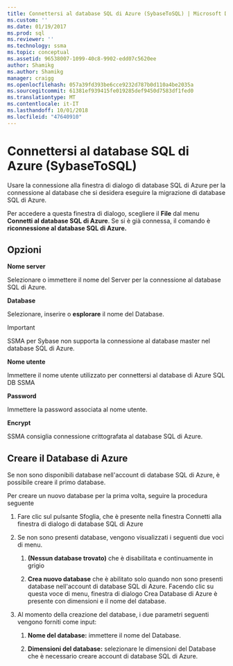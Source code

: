 ```yaml
---
title: Connettersi al database SQL di Azure (SybaseToSQL) | Microsoft Docs
ms.custom: ''
ms.date: 01/19/2017
ms.prod: sql
ms.reviewer: ''
ms.technology: ssma
ms.topic: conceptual
ms.assetid: 96538007-1099-40c8-9902-edd07c5620ee
author: Shamikg
ms.author: Shamikg
manager: craigg
ms.openlocfilehash: 057a39fd393be6cce9232d787b0d110a4be2035a
ms.sourcegitcommit: 61381ef939415fe019285def9450d7583df1fed0
ms.translationtype: MT
ms.contentlocale: it-IT
ms.lasthandoff: 10/01/2018
ms.locfileid: "47640910"
---
```

# <a name="connect-to-azure-sql-db--sybasetosql"></a>Connettersi al database SQL di Azure (SybaseToSQL)
Usare la connessione alla finestra di dialogo di database SQL di Azure per la connessione al database che si desidera eseguire la migrazione di database SQL di Azure.  
  
Per accedere a questa finestra di dialogo, scegliere il **File** dal menu **Connetti al database SQL di Azure**. Se si è già connessa, il comando è **riconnessione al database SQL di Azure.**  
  
## <a name="options"></a>Opzioni  
**Nome server**  
  
Selezionare o immettere il nome del Server per la connessione al database SQL di Azure.  
  
**Database**  
  
Selezionare, inserire o **esplorare** il nome del Database.  
  
> [!IMPORTANT]  
> SSMA per Sybase non supporta la connessione al database master nel database SQL di Azure.  
  
**Nome utente**  
  
Immettere il nome utente utilizzato per connettersi al database di Azure SQL DB SSMA  
  
**Password**  
  
Immettere la password associata al nome utente.  
  
**Encrypt**  
  
SSMA consiglia connessione crittografata al database SQL di Azure.  
  
## <a name="create-azure-database"></a>Creare il Database di Azure  
Se non sono disponibili database nell'account di database SQL di Azure, è possibile creare il primo database.  
  
Per creare un nuovo database per la prima volta, seguire la procedura seguente  
  
1.  Fare clic sul pulsante Sfoglia, che è presente nella finestra Connetti alla finestra di dialogo di database SQL di Azure  
  
2.  Se non sono presenti database, vengono visualizzati i seguenti due voci di menu.  
  
    1.  **(Nessun database trovato)**  che è disabilitata e continuamente in grigio  
  
    2.  **Crea nuovo database** che è abilitato solo quando non sono presenti database nell'account di database SQL di Azure. Facendo clic su questa voce di menu, finestra di dialogo Crea Database di Azure è presente con dimensioni e il nome del database.  
  
3.  Al momento della creazione del database, i due parametri seguenti vengono forniti come input:  
  
    1.  **Nome del database:** immettere il nome del Database.  
  
    2.  **Dimensioni del database:** selezionare le dimensioni del Database che è necessario creare account di database SQL di Azure.  
  
